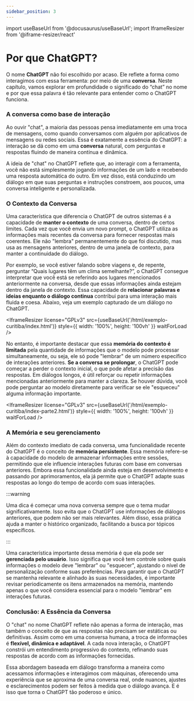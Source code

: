 ```yaml
---
sidebar_position: 3
---
```

import useBaseUrl from '@docusaurus/useBaseUrl';
import IframeResizer from '@iframe-resizer/react'

# Por que ChatGPT?
O nome **ChatGPT** não foi escolhido por acaso. Ele reflete a forma como interagimos com essa ferramenta: por meio de uma **conversa**. Neste capítulo, vamos explorar em profundidade o significado do “chat” no nome e por que essa palavra é tão relevante para entender como o ChatGPT funciona.

### A conversa como base de interação
Ao ouvir "chat", a maioria das pessoas pensa imediatamente em uma troca de mensagens, como quando conversamos com alguém por aplicativos de mensagens ou redes sociais. Essa é exatamente a essência do ChatGPT: a interação se dá como em uma **conversa** natural, com perguntas e respostas fluindo de maneira contínua e dinâmica. 

A ideia de "chat" no ChatGPT reflete que, ao interagir com a ferramenta, você não está simplesmente jogando informações de um lado e recebendo uma resposta automática do outro. Em vez disso, está conduzindo um diálogo em que suas perguntas e instruções constroem, aos poucos, uma conversa inteligente e personalizada.

### O Contexto da Conversa
Uma característica que diferencia o ChatGPT de outros sistemas é a capacidade de **manter o contexto** de uma conversa, dentro de certos limites. Cada vez que você envia um novo prompt, o ChatGPT utiliza as informações mais recentes da conversa para fornecer respostas mais coerentes. Ele não "lembra" permanentemente do que foi discutido, mas usa as mensagens anteriores, dentro de uma janela de contexto, para manter a continuidade do diálogo.

Por exemplo, se você estiver falando sobre viagens e, de repente, perguntar “Quais lugares têm um clima semelhante?”, o ChatGPT consegue interpretar que você está se referindo aos lugares mencionados anteriormente na conversa, desde que essas informações ainda estejam dentro da janela de contexto. Essa capacidade de **relacionar palavras e ideias enquanto o diálogo continua** contribui para uma interação mais fluida e coesa. Abaixo, veja um exemplo capturado de um diálogo no ChatGPT.

<IframeResizer
  license="GPLv3"
  src={useBaseUrl('/html/exemplo-curitiba/index.html')}
  style={{ width: '100%',  height: '100vh' }}
  waitForLoad
/>

No entanto, é importante destacar que essa **memória do contexto é limitada** pela quantidade de informações que o modelo pode processar simultaneamente, ou seja, ele só pode "lembrar" de um número específico de interações anteriores. **Se a conversa se prolongar**, o ChatGPT pode começar a perder o contexto inicial, o que pode afetar a precisão das respostas. Em diálogos longos, é útil reforçar ou repetir informações mencionadas anteriormente para manter a clareza. Se houver dúvida, você pode perguntar ao modelo diretamente para verificar se ele "esqueceu" alguma informação importante.

<IframeResizer
  license="GPLv3"
  src={useBaseUrl('/html/exemplo-curitiba/index-parte2.html')}
  style={{ width: '100%',  height: '100vh' }}
  waitForLoad
/>

### A Memória e seu gerenciamento
Além do contexto imediato de cada conversa, uma funcionalidade recente do ChatGPT é o conceito de **memória persistente**. Essa memória refere-se à capacidade do modelo de armazenar informações entre sessões, permitindo que ele influencie interações futuras com base em conversas anteriores. Embora essa funcionalidade ainda esteja em desenvolvimento e passando por aprimoramentos, ela já permite que o ChatGPT adapte suas respostas ao longo do tempo de acordo com suas interações.

:::warning

Uma dica é começar uma nova conversa sempre que o tema mudar significativamente. Isso evita que o ChatGPT use informações de diálogos anteriores, que podem não ser mais relevantes. Além disso, essa prática ajuda a manter o histórico organizado, facilitando a busca por tópicos específicos.

:::

Uma característica importante dessa memória é que ela pode ser **gerenciada pelo usuário**. Isso significa que você tem controle sobre quais informações o modelo deve "lembrar" ou "esquecer", ajustando o nível de personalização conforme suas preferências. Para garantir que o ChatGPT se mantenha relevante e alinhado às suas necessidades, é importante revisar periodicamente os itens armazenados na memória, mantendo apenas o que você considera essencial para o modelo "lembrar" em interações futuras.

### Conclusão: A Essência da Conversa
O "chat" no nome ChatGPT reflete não apenas a forma de interação, mas também o conceito de que as respostas não precisam ser estáticas ou definitivas. Assim como em uma conversa humana, a troca de informações é **flexível, dinâmica e adaptável**. A cada nova interação, o ChatGPT constrói um entendimento progressivo do contexto, refinando suas respostas de acordo com as informações fornecidas.

Essa abordagem baseada em diálogo transforma a maneira como acessamos informações e interagimos com máquinas, oferecendo uma experiência que se aproxima de uma conversa real, onde nuances, ajustes e esclarecimentos podem ser feitos à medida que o diálogo avança. E é isso que torna o ChatGPT tão poderoso e único.
